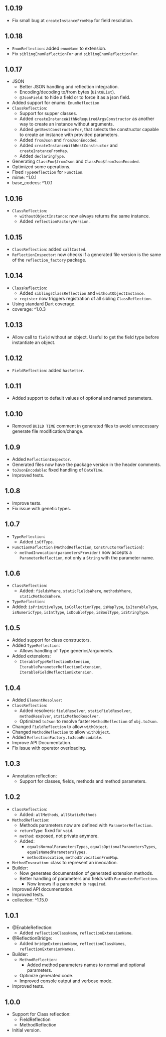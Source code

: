 ## 1.0.19

- Fix small bug at `createInstanceFromMap` for field resolution.

## 1.0.18

- `EnumReflection`: added `enumName` to extension.
- Fix `siblingEnumReflectionFor` and `siblingEnumReflectionFor`.

## 1.0.17

- JSON
  - Better JSON handling and reflection integration.
  - Encoding/decoding to/from bytes (`Uint8List`).
  - `@JsonField`: to hide a field or to force it as a json field.
- Added support for enums: `EnumReflection` 
- `ClassReflection`:
  - Support for supper classes.
  - Added `createInstanceWithNoRequiredArgsConstructor` as another way to create an instance without arguments.
  - Added `getBestConstructorFor`, that selects the constructor capable to create an instance with provided parameters.
  - Added `fromJson` and `fromJsonEncoded`.
  - Added `createInstanceWithBestConstructor` and `createInstanceFromMap`.
  - Added `declaringType`.
- Generating `ClassFoo$fromJson` and `ClassFoo$fromJsonEncoded`.
- Optimized some operations.
- Fixed `TypeReflection` for `Function`.
- mime: ^1.0.1
- base_codecs: ^1.0.1

## 1.0.16

- `ClassReflection`:
  - `withoutObjectInstance`: now always returns the same instance.
  - Added `reflectionFactoryVersion`.

## 1.0.15

- `ClassReflection`: added `callCasted`.
- `ReflectionInspector`: now checks if a generated file version is the same of the `reflection_factory` package.

## 1.0.14

- `ClassReflection`:
  - Added `siblingsClassReflection` and `withoutObjectInstance`.
  - `register` now triggers registration of all sibling `ClassReflection`.
- Using standard Dart coverage.
- coverage: ^1.0.3

## 1.0.13

- Allow call to `field` without an object. Useful to get the field type before instantiate an object. 

## 1.0.12

- `FieldReflection`: added `hasSetter`.

## 1.0.11

- Added support to default values of optional and named parameters.

## 1.0.10

- Removed `BUILD TIME` comment in generated files to avoid unnecessary generate file modification/change.

## 1.0.9

- Added `ReflectionInspector`.
- Generated files now have the package version in the header comments.
- `toJsonEncodable`: fixed handling of `DateTime`.
- Improved tests.

## 1.0.8

- Improve tests.
- Fix issue with genetic types.

## 1.0.7

- `TypeReflection`:
  - Added `isOfType`.
- `FunctionReflection` (`MethodReflection`, `ConstructorReflection`):
  - `methodInvocation(parametersProvider)` now accepts a `ParameterReflection`,
    not only a `String` with the parameter name.

## 1.0.6

- `ClassReflection`:
  - Added: `fieldsWhere`, `staticFieldsWhere`, `methodsWhere`, `staticMethodsWhere`.
- `TypeReflection`:
- Added: `isPrimitiveType`, `isCollectionType`, `isMapType`, `isIterableType`,
  `isNumericType`, `isIntType`, `isDoubleType`, `isBoolType`, `isStringType`.

## 1.0.5

- Added support for class constructors.
- Added `TypeReflection`:
  - Allows handling of Type generics/arguments.
- Added extensions:
  - `IterableTypeReflectionExtension`, `IterableParameterReflectionExtension`, `IterableFieldReflectionExtension`.

## 1.0.4

- Added `ElementResolver`:
- `ClassReflection`:
  - Added resolvers:
    `fieldResolver`, `staticFieldResolver`, `methodResolver`, `staticMethodResolver`.
  - Optimized `toJson` to resolve faster `MethodReflection` of `obj.toJson`. 
- Changed `FieldReflection` to allow `withObject`.
- Changed `MethodReflection` to allow `withObject`.
- Added `ReflectionFactory.toJsonEncodable`.
- Improve API Documentation.
- Fix issue with operator overloading.

## 1.0.3

- Annotation reflection:
  - Support for classes, fields, methods and method parameters.

## 1.0.2

- `ClassReflection`:
  - Added: `allMethods`, `allStaticMethods`
- `MethodReflection`:
  - Methods parameters now are defined with `ParameterReflection`.
  - `returnType`: fixed for `void`.
  - `method`: exposed, not private anymore.
  - Added:
    - `equalsNormalParametersTypes`, `equalsOptionalParametersTypes`, `equalsNamedParametersTypes`.
    - `methodInvocation`, `methodInvocationFromMap`.
- `MethodInvocation`: class to represent an invocation. 
- Builder:
  - Now generates documentation of generated extension methods.
  - Better handling of parameters and fields with `ParameterReflection`.
    - Now knows if a parameter is `required`. 
- Improved API documentation.
- Improved tests.
- collection: ^1.15.0

## 1.0.1

- @EnableReflection:
  - Added `reflectionClassName`, `reflectionExtensionName`.
- @ReflectionBridge:
  - Added `bridgeExtensionName`, `reflectionClassNames`, `reflectionExtensionNames`.
- Builder:
  - `MethodReflection`:
    - Added method parameters names to normal and optional parameters. 
  - Optimize generated code.
  - Improved console output and verbose mode. 
- Improved tests.

## 1.0.0

- Support for Class reflection:
  - FieldReflection
  - MethodReflection
- Initial version.
